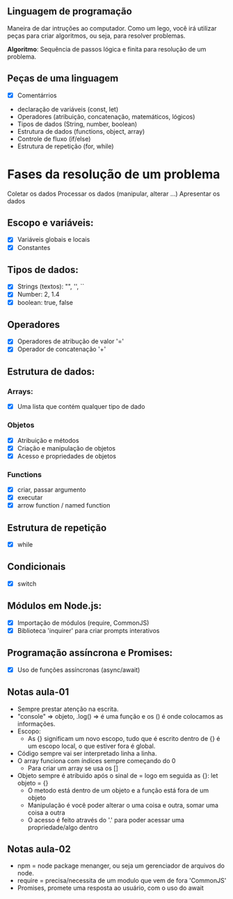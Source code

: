 ## Linguagem de programação

Maneira de dar intruções ao computador.
Como um lego, você irá utilizar peças para criar algoritmos, ou seja, para resolver problemas.

**Algoritmo**: Sequência de passos lógica e finita para resolução de um problema.

## Peças de uma linguagem

- [x] Comentárrios
- declaração de variáveis (const, let)
- Operadores (atribuição, concatenação, matemáticos, lógicos)
- Tipos de dados (String, number, boolean)
- Estrutura de dados (functions, object, array)
- Controle de fluxo (if/else)
- Estrutura de repetição (for, while)

# Fases da resolução de um problema

Coletar os dados
Processar os dados (manipular, alterar ...)
Apresentar os dados

## Escopo e variáveis:

- [x] Variáveis globais e locais
- [x] Constantes

## Tipos de dados:

- [x] Strings (textos): "", '', ``
- [x] Number: 2, 1.4
- [x] boolean: true, false

## Operadores

- [x] Operadores de atribução de valor '='
- [x] Operador de concatenação  '+'

## Estrutura de dados:

### Arrays:

- [x] Uma lista que contém  qualquer tipo de dado

### Objetos

- [x] Atribuição e métodos
- [x] Criação e manipulação de objetos
- [x] Acesso e propriedades de objetos

### Functions

- [x] criar, passar argumento
- [x] executar
- [x] arrow function / named function 

## Estrutura de repetição

- [x] while

## Condicionais 

- [x] switch

## Módulos em Node.js:

- [x] Importação de módulos (require, CommonJS)
- [x] Biblioteca 'inquirer' para criar prompts interativos

## Programação assíncrona e Promises:

- [x] Uso de funções assíncronas (async/await)

## Notas aula-01

- Sempre prestar atenção na escrita.
- "console" => objeto, .log() => é uma função e os () é onde colocamos as informações.
- Escopo:
    - As {} significam um novo escopo, tudo que é escrito dentro de {} é um escopo local, o que estiver fora é global.
- Código sempre vai ser interpretado linha a linha.
- O array funciona com índices sempre começando do 0
    - Para criar um array se usa os []
- Objeto sempre é atribuido após o sinal de = logo em seguida as {}: let objeto = {}
    - O metodo está dentro de um objeto e a função está fora de um objeto
    - Manipulação é você poder alterar o uma coisa e outra, somar uma coisa a outra
    - O acesso é feito através do '.' para poder acessar uma propriedade/algo dentro 

## Notas aula-02

- npm = node package menanger, ou seja um gerenciador de arquivos do node.
- require = precisa/necessita de um modulo que vem de fora 'CommonJS'
- Promises, promete uma resposta ao usuário, com o uso do await